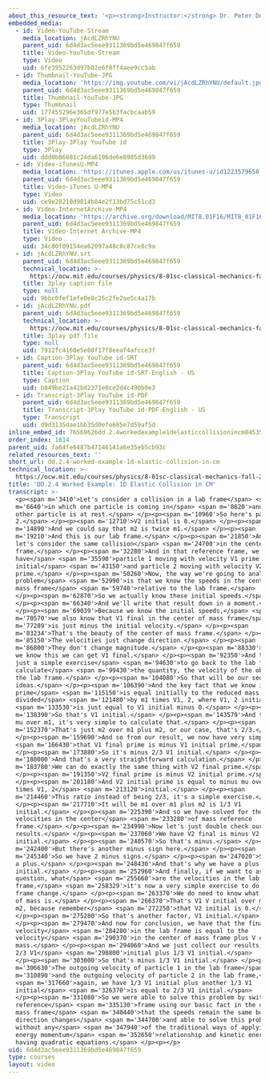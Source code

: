 ```yaml
---
about_this_resource_text: '<p><strong>Instructor:</strong> Dr. Peter Dourmashkin</p>'
embedded_media:
  - id: Video-YouTube-Stream
    media_location: jAcdLZRhYNU
    parent_uid: 6d4d3ac5eee9311369bd5e469847f659
    title: Video-YouTube-Stream
    type: Video
    uid: 6fe3952263d97b02e6f8ff4aee9cc5ab
  - id: Thumbnail-YouTube-JPG
    media_location: 'https://img.youtube.com/vi/jAcdLZRhYNU/default.jpg'
    parent_uid: 6d4d3ac5eee9311369bd5e469847f659
    title: Thumbnail-YouTube-JPG
    type: Thumbnail
    uid: 177455296e365df977e5b3facbcaab59
  - id: 3Play-3PlayYouTubeid-MP4
    media_location: jAcdLZRhYNU
    parent_uid: 6d4d3ac5eee9311369bd5e469847f659
    title: 3Play-3Play YouTube id
    type: 3Play
    uid: ddd0b06881c24da6196de6e8985d3699
  - id: Video-iTunesU-MP4
    media_location: 'https://itunes.apple.com/us/itunes-u/id1223579658'
    parent_uid: 6d4d3ac5eee9311369bd5e469847f659
    title: Video-iTunes U-MP4
    type: Video
    uid: ce9e28210d9814b84e2f13bd75c51cd3
  - id: Video-InternetArchive-MP4
    media_location: 'https://archive.org/download/MIT8.01F16/MIT8_01F16_DD_CMframe4_360p.mp4'
    parent_uid: 6d4d3ac5eee9311369bd5e469847f659
    title: Video-Internet Archive-MP4
    type: Video
    uid: 34c80f09154ea62097a48c8c87ce8c9a
  - id: jAcdLZRhYNU.srt
    parent_uid: 6d4d3ac5eee9311369bd5e469847f659
    technical_location: >-
      https://ocw.mit.edu/courses/physics/8-01sc-classical-mechanics-fall-2016/week-9-collision-theory/dd.2.4-worked-example-1d-elastic-collision-in-cm/dd.2.4-worked-example-1d-elastic-collision-in-cm/jAcdLZRhYNU.srt
    title: 3play caption file
    type: null
    uid: 9bbc0fef1efe0e8c25c2fe2ae5c4a17b
  - id: jAcdLZRhYNU.pdf
    parent_uid: 6d4d3ac5eee9311369bd5e469847f659
    technical_location: >-
      https://ocw.mit.edu/courses/physics/8-01sc-classical-mechanics-fall-2016/week-9-collision-theory/dd.2.4-worked-example-1d-elastic-collision-in-cm/dd.2.4-worked-example-1d-elastic-collision-in-cm/jAcdLZRhYNU.pdf
    title: 3play pdf file
    type: null
    uid: 7912fc4160e5e00f17f8eeaf4afcce3f
  - id: Caption-3Play YouTube id-SRT
    parent_uid: 6d4d3ac5eee9311369bd5e469847f659
    title: Caption-3Play YouTube id-SRT-English - US
    type: Caption
    uid: b849be21a41bd2371e0ce2d4c490b9e3
  - id: Transcript-3Play YouTube id-PDF
    parent_uid: 6d4d3ac5eee9311369bd5e469847f659
    title: Transcript-3Play YouTube id-PDF-English - US
    type: Transcript
    uid: d9d3135dae1bb35d0efe685e7d59af5d
inline_embed_id: 76569626dd.2.4workedexample1delasticcollisionincm84535664
order_index: 1814
parent_uid: fa64fe6487b47146141a6e35eb5cb93c
related_resources_text: ''
short_url: dd.2.4-worked-example-1d-elastic-collision-in-cm
technical_location: >-
  https://ocw.mit.edu/courses/physics/8-01sc-classical-mechanics-fall-2016/week-9-collision-theory/dd.2.4-worked-example-1d-elastic-collision-in-cm/dd.2.4-worked-example-1d-elastic-collision-in-cm
title: 'DD.2.4 Worked Example: 1D Elastic Collision in CM'
transcript: >-
  <p><span m='3410'>Let's consider a collision in a lab frame</span> <span
  m='6640'>in which one particle is coming in</span> <span m='8620'>and the
  other particle is at rest.</span> </p><p><span m='10960'>So here's particle
  2.</span> </p><p><span m='12710'>V2 initial is 0.</span> </p><p><span
  m='14890'>And we could say that m2 is twice m1.</span> </p><p><span
  m='19210'>And this is our lab frame.</span> </p><p><span m='21850'>And now
  let's consider the same collision</span> <span m='24700'>in the center of mass
  frame.</span> </p><p><span m='32280'>And in that reference frame, we
  have</span> <span m='35590'>particle 1 moving with velocity V1 prime
  initial</span> <span m='43150'>and particle 2 moving with velocity V2 initial
  prime.</span> </p><p><span m='50260'>Now, the way we're going to analyze this
  problem</span> <span m='52990'>is that we know the speeds in the center of
  mass frame</span> <span m='59740'>relative to the lab frame.</span>
  </p><p><span m='62870'>So we actually know these initial speeds.</span>
  </p><p><span m='66340'>And we'll write that result down in a moment.</span>
  </p><p><span m='69039'>Because we know the initial speeds,</span> <span
  m='70570'>we also know that V1 final in the center of mass frame</span> <span
  m='77289'>is just minus the initial velocity.</span> </p><p><span
  m='83234'>That's the beauty of the center of mass frame.</span> </p><p><span
  m='85150'>The velocities just change direction.</span> </p><p><span
  m='86800'>They don't change magnitude.</span> </p><p><span m='88330'>Because
  we know this we can get V1 final.</span> </p><p><span m='92350'>And then it's
  just a simple exercise</span> <span m='94630'>to go back to the lab frame to
  calculate</span> <span m='99430'>the quantity, the velocity of the object 1 in
  the lab frame.</span> </p><p><span m='104080'>So that will be our sequence of
  ideas.</span> </p><p><span m='106390'>And the key fact that we know is that V1
  prime</span> <span m='115150'>is equal initially to the reduced mass
  divided</span> <span m='121480'>by m1 times V1, 2, where V1, 2 initial</span>
  <span m='133530'>is just equal to V1 initial minus 0.</span> </p><p><span
  m='138390'>So that's V1 initial.</span> </p><p><span m='143579'>And the ratio,
  mu over m1, it's very simple to calculate that.</span> </p><p><span
  m='152370'>That's just m2 over m1 plus m2, or our case, that's 2/3.</span>
  </p><p><span m='159690'>And so from our result, we now have very simply</span>
  <span m='166430'>that V1 final prime is minus V1 initial prime.</span>
  </p><p><span m='173880'>So it's minus 2/3 V1 initial.</span> </p><p><span
  m='180000'>And that's a very straightforward calculation.</span> </p><p><span
  m='183780'>We can do exactly the same thing with V2 final prime.</span>
  </p><p><span m='191350'>V2 final prime is minus V2 initial prime.</span>
  </p><p><span m='201180'>And V2 initial prime is equal to minus mu over m2
  times V1, 2</span> <span m='213120'>initial.</span> </p><p><span
  m='214460'>This ratio instead of being 2/3, it's a simple exercise.</span>
  </p><p><span m='217710'>It will be m1 over m1 plus m2 is 1/3 V1
  initial.</span> </p><p><span m='225390'>And so we have solved for the final
  velocities in the center</span> <span m='233280'>of mass reference
  frame.</span> </p><p><span m='234990'>Now let's just double check our
  results.</span> </p><p><span m='237060'>We have V2 final is minus V2
  initial.</span> </p><p><span m='240570'>So that's minus.</span> </p><p><span
  m='242400'>But there's another minus sign here.</span> </p><p><span
  m='245340'>So we have 2 minus signs.</span> </p><p><span m='247020'>So that's
  a plus.</span> </p><p><span m='248430'>And that's why we have a plus 1/3 V1
  initial.</span> </p><p><span m='252960'>And finally, if we want to ask the
  question, what</span> <span m='255660'>are the velocities in the lab
  frame,</span> <span m='258329'>it's now a very simple exercise to do reference
  frame change.</span> </p><p><span m='263370'>We do need to know what V center
  of mass is.</span> </p><p><span m='266370'>That's V1 V initial over m1 plus
  m2, because remember</span> <span m='272250'>that V2 initial is 0.</span>
  </p><p><span m='275280'>So that's another factor, V1 initial.</span>
  </p><p><span m='279470'>And now for conclusion, we have that the final
  velocity</span> <span m='284280'>in the lab frame is equal to the
  velocity</span> <span m='290370'>in the center of mass frame plus V center of
  mass.</span> </p><p><span m='294060'>And we just collect our results, minus
  2/3 V1</span> <span m='298800'>initial plus 1/3 V1 initial.</span>
  </p><p><span m='303000'>So that's minus 1/3 V1 initial.</span> </p><p><span
  m='306630'>The outgoing velocity of particle 1 in the lab frame</span> <span
  m='310890'>and the outgoing velocity of particle 2 in the lab frame,</span>
  <span m='317660'>again, we have 1/3 V1 initial plus another 1/3 V1
  initial</span> <span m='326370'>is equal to 2/3 V1 initial.</span>
  </p><p><span m='331080'>So we were able to solve this problem by switching
  reference</span> <span m='335130'>frame using our basic fact in the center of
  mass frame</span> <span m='340440'>that the speeds remain the same but the
  direction changes</span> <span m='344700'>and able to solve this problem
  without any</span> <span m='347940'>of the traditional ways of applying the
  energy momentum</span> <span m='352650'>relationship and kinetic energy or
  having quadratic equations.</span> </p><p></p>
uid: 6d4d3ac5eee9311369bd5e469847f659
type: courses
layout: video
---
```

